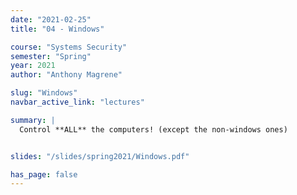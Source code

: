 ```yaml
---
date: "2021-02-25"
title: "04 - Windows"

course: "Systems Security"
semester: "Spring"
year: 2021
author: "Anthony Magrene"

slug: "Windows"
navbar_active_link: "lectures"

summary: |
  Control **ALL** the computers! (except the non-windows ones)


slides: "/slides/spring2021/Windows.pdf"

has_page: false
---
```

